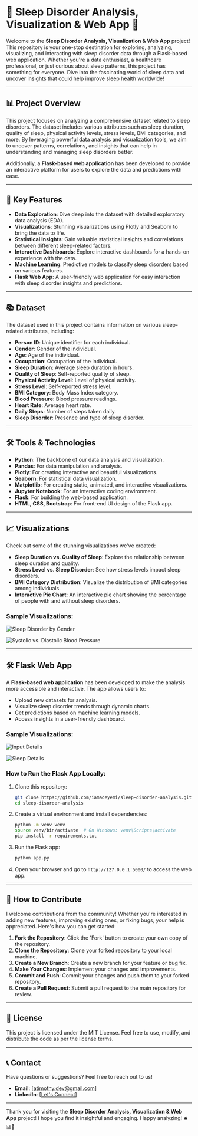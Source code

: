 # 🌟 Sleep Disorder Analysis, Visualization & Web App 🌟

Welcome to the **Sleep Disorder Analysis, Visualization & Web App** project! This repository is your one-stop destination for exploring, analyzing, visualizing, and interacting with sleep disorder data through a Flask-based web application. Whether you're a data enthusiast, a healthcare professional, or just curious about sleep patterns, this project has something for everyone. Dive into the fascinating world of sleep data and uncover insights that could help improve sleep health worldwide!

---

## 📊 Project Overview

This project focuses on analyzing a comprehensive dataset related to sleep disorders. The dataset includes various attributes such as sleep duration, quality of sleep, physical activity levels, stress levels, BMI categories, and more. By leveraging powerful data analysis and visualization tools, we aim to uncover patterns, correlations, and insights that can help in understanding and managing sleep disorders better.

Additionally, a **Flask-based web application** has been developed to provide an interactive platform for users to explore the data and predictions with ease.

---

## 🚀 Key Features

- **Data Exploration**: Dive deep into the dataset with detailed exploratory data analysis (EDA).
- **Visualizations**: Stunning visualizations using Plotly and Seaborn to bring the data to life.
- **Statistical Insights**: Gain valuable statistical insights and correlations between different sleep-related factors.
- **Interactive Dashboards**: Explore interactive dashboards for a hands-on experience with the data.
- **Machine Learning**: Predictive models to classify sleep disorders based on various features.
- **Flask Web App**: A user-friendly web application for easy interaction with sleep disorder insights and predictions.

---

## 📚 Dataset

The dataset used in this project contains information on various sleep-related attributes, including:

- **Person ID**: Unique identifier for each individual.
- **Gender**: Gender of the individual.
- **Age**: Age of the individual.
- **Occupation**: Occupation of the individual.
- **Sleep Duration**: Average sleep duration in hours.
- **Quality of Sleep**: Self-reported quality of sleep.
- **Physical Activity Level**: Level of physical activity.
- **Stress Level**: Self-reported stress level.
- **BMI Category**: Body Mass Index category.
- **Blood Pressure**: Blood pressure readings.
- **Heart Rate**: Average heart rate.
- **Daily Steps**: Number of steps taken daily.
- **Sleep Disorder**: Presence and type of sleep disorder.

---

## 🛠️ Tools & Technologies

- **Python**: The backbone of our data analysis and visualization.
- **Pandas**: For data manipulation and analysis.
- **Plotly**: For creating interactive and beautiful visualizations.
- **Seaborn**: For statistical data visualization.
- **Matplotlib**: For creating static, animated, and interactive visualizations.
- **Jupyter Notebook**: For an interactive coding environment.
- **Flask**: For building the web-based application.
- **HTML, CSS, Bootstrap**: For front-end UI design of the Flask app.

---

## 📈 Visualizations

Check out some of the stunning visualizations we've created:

- **Sleep Duration vs. Quality of Sleep**: Explore the relationship between sleep duration and quality.
- **Stress Level vs. Sleep Disorder**: See how stress levels impact sleep disorders.
- **BMI Category Distribution**: Visualize the distribution of BMI categories among individuals.
- **Interactive Pie Chart**: An interactive pie chart showing the percentage of people with and without sleep disorders.

### Sample Visualizations:

![Sleep Disorder by Gender](images/newplot.png)

![Systolic vs. Diastolic Blood Pressure](images/newplot2.png)

---

## 🛠️ Flask Web App

A **Flask-based web application** has been developed to make the analysis more accessible and interactive. The app allows users to:

- Upload new datasets for analysis.
- Visualize sleep disorder trends through dynamic charts.
- Get predictions based on machine learning models.
- Access insights in a user-friendly dashboard.

### Sample Visualizations:

![Input Details](images/figure%201.png)

![Sleep Details](images/figure%202.png)

### How to Run the Flask App Locally:

1. Clone this repository:
   ```bash
   git clone https://github.com/iamadeyemi/sleep-disorder-analysis.git
   cd sleep-disorder-analysis
   ```

2. Create a virtual environment and install dependencies:
   ```bash
   python -m venv venv
   source venv/bin/activate  # On Windows: venv\Scripts\activate
   pip install -r requirements.txt
   ```

3. Run the Flask app:
   ```bash
   python app.py
   ```

4. Open your browser and go to `http://127.0.0.1:5000/` to access the web app.

---

## 🤝 How to Contribute

I welcome contributions from the community! Whether you're interested in adding new features, improving existing ones, or fixing bugs, your help is appreciated. Here's how you can get started:

1. **Fork the Repository**: Click the 'Fork' button to create your own copy of the repository.
2. **Clone the Repository**: Clone your forked repository to your local machine.
3. **Create a New Branch**: Create a new branch for your feature or bug fix.
4. **Make Your Changes**: Implement your changes and improvements.
5. **Commit and Push**: Commit your changes and push them to your forked repository.
6. **Create a Pull Request**: Submit a pull request to the main repository for review.

---

## 🐝 License

This project is licensed under the MIT License. Feel free to use, modify, and distribute the code as per the license terms.

---

## 📞 Contact

Have questions or suggestions? Feel free to reach out to us!

- **Email**: [atimothy.dev@gmail.com]
- **LinkedIn**: [[Let's Connect](https://www.linkedin.com/in/timothy-ade)]

---

Thank you for visiting the **Sleep Disorder Analysis, Visualization & Web App** project! I hope you find it insightful and engaging. Happy analyzing! 🛎️📊🌟